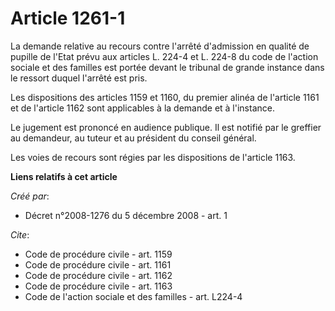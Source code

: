 # Article 1261-1

La demande relative au recours contre l'arrêté d'admission en qualité de pupille de l'Etat prévu aux articles L. 224-4 et L.
224-8 du code de l'action sociale et des familles est portée devant le tribunal de grande instance dans le ressort duquel
l'arrêté est pris. 

Les dispositions des articles 1159 et 1160, du premier alinéa de l'article 1161 et de l'article 1162 sont applicables à la
demande et à l'instance. 

Le jugement est prononcé en audience publique. Il est notifié par le greffier au demandeur, au tuteur et au président du
conseil général. 

Les voies de recours sont régies par les dispositions de l'article 1163.

**Liens relatifs à cet article**

_Créé par_:

  - Décret n°2008-1276 du 5 décembre 2008 - art. 1

_Cite_:

  - Code de procédure civile - art. 1159
  - Code de procédure civile - art. 1161
  - Code de procédure civile - art. 1162
  - Code de procédure civile - art. 1163
  - Code de l'action sociale et des familles - art. L224-4
